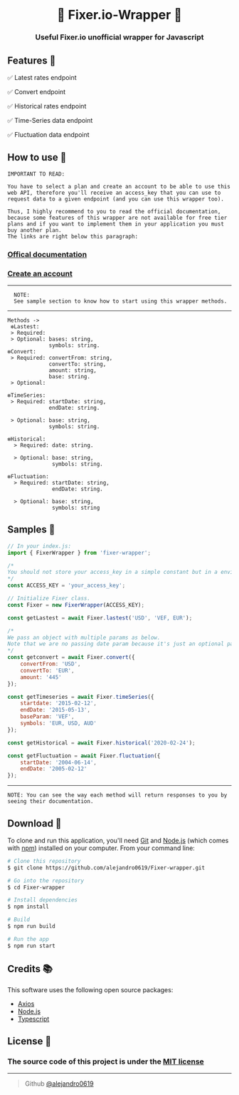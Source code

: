 <h1 align="center">
  <br>
  <a href="https://github.com/alejandro0619" alt="Fixer.io Wrapper" width="200"></a>
  <br>
  💸 Fixer.io-Wrapper 💸
  <br>
</h1>

<h3 align="center"> Useful Fixer.io unofficial wrapper for Javascript </h3>


## Features 🦾

  ✅ Latest rates endpoint

  ✅ Convert endpoint

  ✅ Historical rates endpoint

  ✅ Time-Series data endpoint

  ✅ Fluctuation data endpoint


## How to use 📖
    IMPORTANT TO READ:

    You have to select a plan and create an account to be able to use this web API, therefore you'll receive an access_key that you can use to request data to a given endpoint (and you can use this wrapper too).

    Thus, I highly recommend to you to read the official documentation, because some features of this wrapper are not available for free tier plans and if you want to implement them in your application you must buy another plan.
    The links are right below this paragraph:

  ### [Offical documentation](https://fixer.io/documentation)
  ### [Create an account](https://fixer.io/product)
  ----
      NOTE:
      See sample section to know how to start using this wrapper methods.
  ----

    Methods ->
     ❇️Lastest: 
     > Required: 
     > Optional: bases: string,
                 symbols: string.
    ❇️Convert:
     > Required: convertFrom: string,
                 convertTo: string,
                 amount: string,
                 base: string.
     > Optional: 

    ❇️TimeSeries:
     > Required: startDate: string,
                 endDate: string.

     > Optional: base: string,
                 symbols: string.

    ❇️Historical: 
      > Required: date: string.

      > Optional: base: string,
                  symbols: string.

    ❇️Fluctuation:
      > Required: startDate: string,
                  endDate: string.

      > Optional: base: string,
                  symbols: string

        
## Samples 📕
```javascript
// In your index.js:
import { FixerWrapper } from 'fixer-wrapper';

/*
You should not store your access_key in a simple constant but in a enviroment variable to make it more secure.
*/
const ACCESS_KEY = 'your_access_key';

// Initialize Fixer class.
const Fixer = new FixerWrapper(ACCESS_KEY);

const getLastest = await Fixer.lastest('USD', 'VEF, EUR');

/* 
We pass an object with multiple params as below.
Note that we are no passing date param because it's just an optional param. 
*/
const getconvert = await Fixer.convert({
    convertFrom: 'USD',
    convertTo: 'EUR',
    amount: '445'
});

const getTimeseries = await Fixer.timeSeries({
    startdate: '2015-02-12',
    endDate: '2015-05-13',
    baseParam: 'VEF',
    symbols: 'EUR, USD, AUD'
});

const getHistorical = await Fixer.historical('2020-02-24');

const getFluctuation = await Fixer.fluctuation({
    startDate: '2004-06-14',
    endDate: '2005-02-12'
});

```
----
    NOTE: You can see the way each method will return responses to you by seeing their documentation.
## Download 💾


To clone and run this application, you'll need [Git](https://git-scm.com) and [Node.js](https://nodejs.org/en/download/) (which comes with [npm](http://npmjs.com)) installed on your computer. From your command line:

```bash
# Clone this repository
$ git clone https://github.com/alejandro0619/Fixer-wrapper.git

# Go into the repository
$ cd Fixer-wrapper

# Install dependencies
$ npm install

# Build
$ npm run build

# Run the app
$ npm run start

```


## Credits 📚

This software uses the following open source packages:

- [Axios](https://axios-http.com/)
- [Node.js](https://nodejs.org/)
- [Typescript](https://www.typescriptlang.org/)


## License 🔐
### The source code of this project is under the [MIT license](https://github.com/alejandro0619/Fixer-wrapper/blob/main/LICENSE) 

---
> Github [@alejandro0619](https://github.com/alejandro0619) &nbsp;&nbsp;